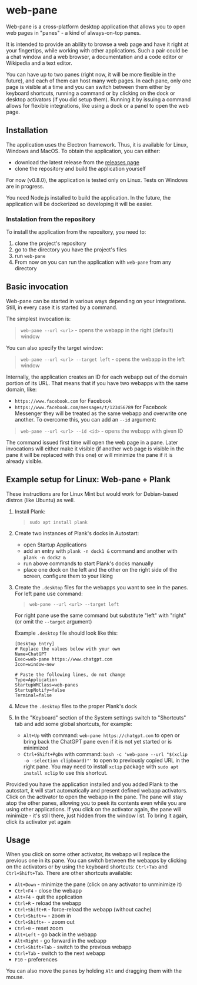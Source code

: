 # web-pane
Web-pane is a cross-platform desktop application that allows you to open web pages in "panes" - a kind of always-on-top panes.

It is intended to provide an ability to browse a web page and have it right at your fingertips, while working with other applications. Such a pair could be a chat window and a web browser, a documentation and a code editor or Wikipedia and a text editor. 

You can have up to two panes (right now, it will be more flexible in the future), and each of them can host many web pages. In each pane, only one page is visible at a time and you can switch between them either by keyboard shortcuts, running a command or by clicking on the dock or desktop activators (if you did setup them). Running it by issuing a command allows for flexible integrations, like using a dock or a panel to open the web page.

## Installation
The application uses the Electron framework. Thus, it is available for Linux, Windows and MacOS.
To obtain the application, you can either:
- download the latest release from the [releases page](https://github.com/forsetius/web-pane/releases)
- clone the repository and build the application yourself

For now (v0.8.0), the application is tested only on Linux. Tests on Windows are in progress.

You need Node.js installed to build the application. In the future, the application will be dockerized so developing it will be easier.

### Instalation from the repository
To install the application from the repository, you need to:
1. clone the project's repository
2. go to the directory you have the project's files
3. run `web-pane`
4. From now on you can run the application with `web-pane` from any directory

## Basic invocation
Web-pane can be started in various ways depending on your integrations. Still, in every case it is started by a command.

The simplest invocation is:
> `web-pane --url <url>` - opens the webapp in the right (default) window

You can also specify the target window:
> `web-pane --url <url> --target left` - opens the webapp in the left window

Internally, the application creates an ID for each webapp out of the domain portion of its URL. 
That means that if you have two webapps with the same domain, like: 
- `https://www.facebook.com` for Facebook
- `https://www.facebook.com/messages/t/123456789` for Facebook Messenger
  they will be treated as the same webapp and overwrite one another. To overcome this, you can add an `--id` argument:
> `web-pane --url <url> --id <id>` - opens the webapp with given ID

The command issued first time will open the web page in a pane. Later invocations will either make it visible (if another web page is visible in the pane it will be replaced with this one) or will minimize the pane if it is already visible.

## Example setup for Linux: Web-pane + Plank
These instructions are for Linux Mint but would work for Debian-based distros (like Ubuntu) as well.
1. Install Plank:
    > `sudo apt install plank`
2. Create two instances of Plank's docks in Autostart:
    - open Startup Applications
    - add an entry with `plank -n dock1 &` command and another with `plank -n dock2 &`
    - run above commands to start Plank's docks manually
    - place one dock on the left and the other on the right side of the screen, configure them to your liking
3. Create the `.desktop` files for the webapps you want to see in the panes. For left pane use command:
    > `web-pane --url <url> --target left`

    For right pane use the same command but substitute "left" with "right" (or omit the `--target` argument)
    
    Example `.desktop` file should look like this:
    ```
    [Desktop Entry]
    # Replace the values below with your own
    Name=ChatGPT
    Exec=web-pane https://www.chatgpt.com
    Icon=window-new
   
    # Paste the following lines, do not change
    Type=Application
    StartupWMClass=web-panes
    StartupNotify=false
    Terminal=false
    ```

4. Move the `.desktop` files to the proper Plank's dock
5. In the "Keyboard" section of the System settings switch to "Shortcuts" tab and add some global shortcuts, for example:
    - `Alt+Up` with command: `web-pane https://chatgpt.com` to open or bring back the ChatGPT pane even if it is not yet started or is minimized
    - `Ctrl+Shift+PgDn` with command: `bash -c 'web-pane --url "$(xclip -o -selection clipboard)"'` to open to previously copied URL in the right pane. You may need to install `xclip` package with `sudo apt install xclip` to use this shortcut.

Provided you have the application installed and you added Plank to the autostart, it will start automatically and present defined webapp activators. Click on the activator to open the webapp in the pane. The pane will stay atop the other panes, allowing you to peek its contents even while you are using other applications. If you click on the activator again, the pane will minimize - it's still there, just hidden from the window list. To bring it again, click its activator yet again

## Usage

When you click on some other activator, its webapp will replace the previous one in its pane. You can switch between the webapps by clicking on the activators or by using the keyboard shortcuts: `Ctrl+Tab` and `Ctrl+Shift+Tab`. There are other shortcuts available:
- `Alt+Down` - minimize the pane (click on any activator to unminimize it)
- `Ctrl+F4` - close the webapp
- `Alt+F4` - quit the application
- `Ctrl+R` - reload the webapp
- `Ctrl+Shift+R` - force-reload the webapp (without cache)
- `Ctrl+Shift+=` - zoom in
- `Ctrl+Shift+-` - zoom out
- `Ctrl+0` - reset zoom
- `Alt+Left` - go back in the webapp
- `Alt+Right` - go forward in the webapp
- `Ctrl+Shift+Tab` - switch to the previous webapp
- `Ctrl+Tab` - switch to the next webapp
- `F10` - preferences

You can also move the panes by holding `Alt` and dragging them with the mouse.
